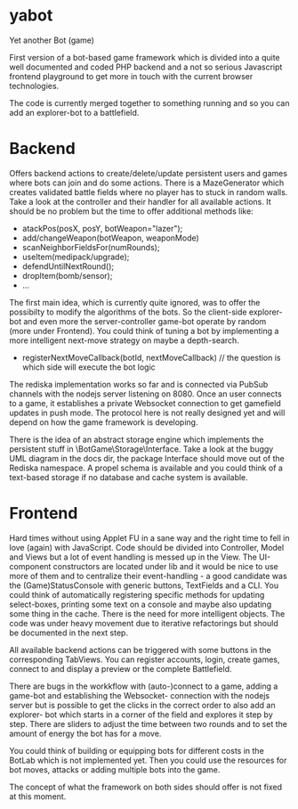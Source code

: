yabot
=====

Yet another Bot (game)

First version of a bot-based game framework which is divided into a quite well documented and coded PHP backend
and a not so serious Javascript frontend playground to get more in touch with the current browser technologies.

The code is currently merged together to something running and so you can add an explorer-bot to a battlefield.

Backend
=======

Offers backend actions to create/delete/update persistent users and games where bots can join and do some actions.
There is a MazeGenerator which creates validated battle fields where no player has to stuck in random walls.
Take a look at the controller and their handler for all available actions.
It should be no problem but the time to offer additional methods like:
 - atackPos(posX, posY, botWeapon="lazer");
 - add/changeWeapon(botWeapon, weaponMode)
 - scanNeighborFieldsFor(numRounds);
 - useItem(medipack/upgrade);
 - defendUntilNextRound();
 - dropItem(bomb/sensor);
 - ...

The first main idea, which is currently quite ignored, was to offer the possibilty to modify the algorithms of the bots.
So the client-side explorer-bot and even more the server-controller game-bot operate by random (more under Frontend).
You could think of tuning a bot by implementing a more intelligent next-move strategy on maybe a depth-search.
 - registerNextMoveCallback(botId, nextMoveCallback) // the question is which side will execute the bot logic

The rediska implementation works so far and is connected via PubSub channels with the nodejs server listening on 8080.
Once an user connects to a game, it establishes a private Websocket connection to get gamefield updates in push mode.
The protocol here is not really designed yet and will depend on how the game framework is developing.

There is the idea of an abstract storage engine which implements the persistent stuff in \BotGame\Storage\Interface.
Take a look at the buggy UML diagram in the docs dir, the package Interface should move out of the Rediska namespace.
A propel schema is available and you could think of a text-based storage if no database and cache system is available.


Frontend
========

Hard times without using Applet FU in a sane way and the right time to fell in love (again) with JavaScript.
Code should be divided into Controller, Model and Views but a lot of event handling is messed up in the View. 
The UI-component constructors are located under lib and it would be nice to use more of them and to centralize
their event-handling - a good candidate was the (Game)StatusConsole with generic buttons, TextFields and a CLI.
You could think of automatically registering specific methods for updating select-boxes, printing some text on
a console and maybe also updating some thing in the cache. There is the need for more intelligent objects.
The code was under heavy movement due to iterative refactorings but should be documented in the next step.

All available backend actions can be triggered with some buttons in the corresponding TabViews.
You can register accounts, login, create games, connect to and display a preview or the complete Battlefield.

There are bugs in the workkflow with (auto-)connect to a game, adding a game-bot and establishing the Websocket-
connection with the nodejs server but is possible to get the clicks in the correct order to also add an explorer-
bot which starts in a corner of the field and explores it step by step.
There are sliders to adjust the time between two rounds and to set the amount of energy the bot has for a move.

You could think of building or equipping bots for different costs in the BotLab which is not implemented yet.
Then you could use the resources for bot moves, attacks or adding multiple bots into the game.

The concept of what the framework on both sides should offer is not fixed at this moment.

